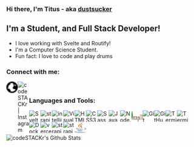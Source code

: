 ### Hi there, I'm Titus - aka [dustsucker][website]

## I'm a Student, and Full Stack Developer!

- I love working with Svelte and Routify!
- I'm a Computer Science Student.
- Fun fact: I love to code and play drums

### Connect with me:

[<img align="left" alt="codeSTACKr.com" style="stroke: #ffffff;"  width="30px" src="https://raw.githubusercontent.com/iconic/open-iconic/master/svg/globe.svg" />][website]
[<img align="left" alt="codeSTACKr | Instagram" width="30px" src="https://cdn.jsdelivr.net/npm/simple-icons@v3/icons/instagram.svg" />][instagram]

<br />

### Languages and Tools:

<p>

[<img align="left" alt="Svelte" width="30px" height="30px"  src="https://raw.githubusercontent.com/gilbarbara/logos/master/logos/svelte-icon.svg" />][svelte]
[<img align="left" alt="strapi" width="30px" height="30px" src="https://raw.githubusercontent.com/gilbarbara/logos/master/logos/tailwindcss-icon.svg" />][tailwindcss]
[<img align="left" alt="intellij" width="30px" height="30px" src="https://raw.githubusercontent.com/gilbarbara/logos/master/logos/intellij-idea.svg" />][intellij]
[<img align="left" alt="Visual Studio Code" width="30px" height="30px" src="https://raw.githubusercontent.com/gilbarbara/logos/master/logos/visual-studio-code.svg" />][vscode]
[<img align="left" alt="HTML5" width="30px" height="30px" src="https://raw.githubusercontent.com/gilbarbara/logos/master/logos/html-5.svg" />][html5]
[<img align="left" alt="CSS3" width="30px" height="30px" src="https://raw.githubusercontent.com/gilbarbara/logos/master/logos/css-3.svg" />][css3]
[<img align="left" alt="Sass" width="30px" height="30px" src="https://raw.githubusercontent.com/gilbarbara/logos/master/logos/sass.svg" />][sass]
[<img align="left" alt="JavaScript" width="30px" height="30px" src="https://raw.githubusercontent.com/gilbarbara/logos/master/logos/javascript.svg" />][javascript]
[<img align="left" alt="Node.js" width="30px" height="30px" src="https://raw.githubusercontent.com/gilbarbara/logos/master/logos/nodejs-icon.svg" />][nodejs]
[<img align="left" alt="MongoDB" width="30px" height="30px" src="https://raw.githubusercontent.com/gilbarbara/logos/master/logos/mongodb.svg" />][mongodb]
[<img align="left" alt="Git" width="30px" height="30px" src="https://raw.githubusercontent.com/gilbarbara/logos/master/logos/git-icon.svg" />][git]
[<img align="left" alt="GitHub" width="30px" height="30px" src="https://raw.githubusercontent.com/gilbarbara/logos/master/logos/github-icon.svg" />][github]
[<img align="left" alt="Terminal" width="30px" height="30px" src="https://raw.githubusercontent.com/gilbarbara/logos/master/logos/terminal.svg" />][terminal]
[<img align="left" alt="Terminal" width="30px" height="30px" src="https://raw.githubusercontent.com/gilbarbara/logos/master/logos/supabase-icon.svg" />][supabase]
[<img align="left" alt="Docker" width="30px" height="30px" src="https://raw.githubusercontent.com/gilbarbara/logos/master/logos/docker-icon.svg" />][docker]
[<img align="left" alt="vercel" width="30px" height="30px" src="https://raw.githubusercontent.com/gilbarbara/logos/master/logos/vercel-icon.svg" />][vercel]
[<img align="left" alt="strapi" width="30px" height="30px" src="https://raw.githubusercontent.com/gilbarbara/logos/master/logos/strapi-icon.svg" />][strapi]
[<img align="left" alt="strapi" width="30px" height="30px" src="https://raw.githubusercontent.com/gilbarbara/logos/master/logos/graphql.svg" />][graphql]
[<img align="left" alt="strapi" width="30px" height="30px" src="https://raw.githubusercontent.com/gilbarbara/logos/master/logos/java.svg" />][java]
</p>

<br>
<br>
<h2> </h2>
<img align="left" alt="codeSTACKr's Github Stats" src="https://github-stats-alpha-two.vercel.app/api?username=dustsucker&theme=dark&show_icons=true&hide_border=true" />


[tailwindcss]: https://tailwindcss.com/

[java]: https://www.java.com/

[graphql]: https://graphql.org/

[strapi]: https://strapi.io/

[vercel]: https://vercel.com

[docker]: https://www.docker.com/

[supabase]: https://supabase.com/

[intellij]: https://www.jetbrains.com/idea/

[website]: https://breede.sh/

[instagram]: https://www.instagram.com/titus_ritus0307/

[vscode]: https://code.visualstudio.com/

[html5]: https://wiki.selfhtml.org/wiki/Schnell-Index/HTML

[css3]: https://wiki.selfhtml.org/wiki/Schnell-Index/CSS

[sass]: https://sass-lang.com/

[javascript]: https://javascript.info/

[github]: https://github.com/

[git]: https://git-scm.com/

[nodejs]: https://nodejs.org/

[mongodb]: https://www.mongodb.com/

[terminal]: https://github.com/Microsoft/Terminal

[svelte]: https://svelte.dev/
